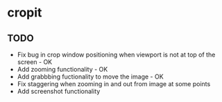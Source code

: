 # cropit

## TODO

- Fix bug in crop window positioning when viewport is not at top of the screen - OK
- Add zooming functionality - OK
- Add grabbbing fuctionality to move the image - OK
- Fix staggering when zooming in and out from image at some points
- Add screenshot functionality